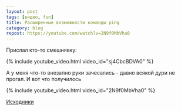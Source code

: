 ```yaml
---
layout: post
tags: [видео, fun]
title: Расширенные возможности команды ping
category: blog
repost: https://youtube.com/watch?v=2N9f0MbVha0
---
```

Прислал кто-то смешнявку:

{% include youtube_video.html video_id="sj4CbcBDVA0" %}

А у меня что-то внезапно руки зачесались - давно всякой дури не прогал. И вот что получилось

{% include youtube_video.html video_id="2N9f0MbVha0" %}

[Исходники](https://github.com/ov7a/ping_search)

